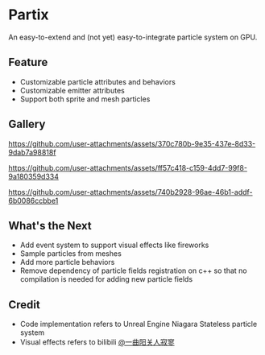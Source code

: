# Partix

An easy-to-extend and (not yet) easy-to-integrate particle system on GPU.

## Feature
- Customizable particle attributes and behaviors
- Customizable emitter attributes
- Support both sprite and mesh particles

## Gallery


https://github.com/user-attachments/assets/370c780b-9e35-437e-8d33-9dab7a98818f


https://github.com/user-attachments/assets/ff57c418-c159-4dd7-99f8-9a180359d334



https://github.com/user-attachments/assets/740b2928-96ae-46b1-addf-6b0086ccbbe1



## What's the Next
- Add event system to support visual effects like fireworks
- Sample particles from meshes
- Add more particle behaviors
- Remove dependency of particle fields registration on c++ so that no compilation is needed for adding new particle fields

## Credit
- Code implementation refers to Unreal Engine Niagara Stateless particle system
- Visual effects refers to bilibili [@一曲阳关人寂寥](https://space.bilibili.com/18329073/lists/1508814?type=season)
